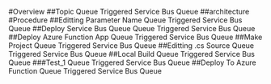 #Overview
##Topic
Queue Triggered Service Bus Queue
##architecture
#Procedure
##Editting Parameter Name
Queue Triggered Service Bus Queue
##Deploy Service Bus Queue
Queue Triggered Service Bus Queue
##Deploy Azure Function App
Queue Triggered Service Bus Queue
##Make Project
Queue Triggered Service Bus Queue
##Editting .cs Source
Queue Triggered Service Bus Queue
##Local Build
Queue Triggered Service Bus Queue
###Test_1
Queue Triggered Service Bus Queue
##Deploy To Azure Function
Queue Triggered Service Bus Queue
